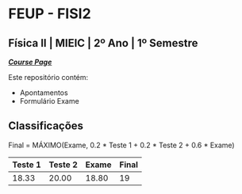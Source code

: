 # FEUP - FISI2

## Física II | MIEIC | 2º Ano | 1º Semestre


[***Course Page***](https://sigarra.up.pt/feup/pt/ucurr_geral.ficha_uc_view?pv_ocorrencia_id=459472)


Este repositório contém:
- Apontamentos
- Formulário Exame

## Classificações

Final = MÁXIMO(Exame, 0.2 * Teste 1 + 0.2 * Teste 2 + 0.6 * Exame)

| Teste 1 | Teste 2 | Exame | Final
|---|---|---|---
| 18.33 | 20.00 | 18.80 | 19

